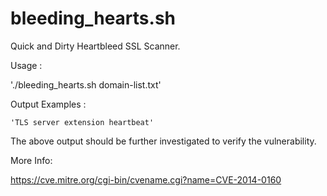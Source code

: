 bleeding_hearts.sh
==============

Quick and Dirty Heartbleed SSL Scanner.

Usage :

'./bleeding_hearts.sh domain-list.txt'


Output Examples :

    'TLS server extension heartbeat' 

The above output should be further investigated to verify the vulnerability.
    
    
More Info:


https://cve.mitre.org/cgi-bin/cvename.cgi?name=CVE-2014-0160

